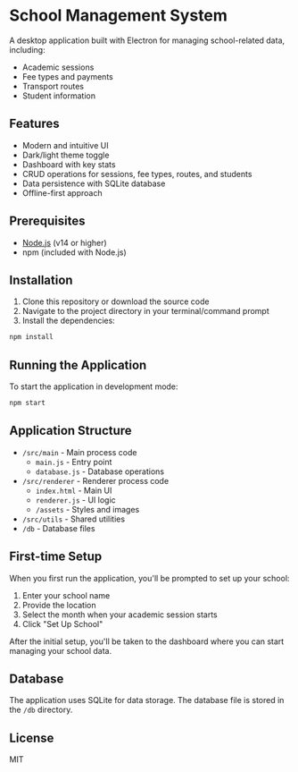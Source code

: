 # School Management System

A desktop application built with Electron for managing school-related data, including:

- Academic sessions
- Fee types and payments
- Transport routes
- Student information

## Features

- Modern and intuitive UI
- Dark/light theme toggle
- Dashboard with key stats
- CRUD operations for sessions, fee types, routes, and students
- Data persistence with SQLite database
- Offline-first approach

## Prerequisites

- [Node.js](https://nodejs.org/) (v14 or higher)
- npm (included with Node.js)

## Installation

1. Clone this repository or download the source code
2. Navigate to the project directory in your terminal/command prompt
3. Install the dependencies:

```bash
npm install
```

## Running the Application

To start the application in development mode:

```bash
npm start
```

## Application Structure

- `/src/main` - Main process code
  - `main.js` - Entry point
  - `database.js` - Database operations
- `/src/renderer` - Renderer process code
  - `index.html` - Main UI
  - `renderer.js` - UI logic
  - `/assets` - Styles and images
- `/src/utils` - Shared utilities
- `/db` - Database files

## First-time Setup

When you first run the application, you'll be prompted to set up your school:

1. Enter your school name
2. Provide the location
3. Select the month when your academic session starts
4. Click "Set Up School"

After the initial setup, you'll be taken to the dashboard where you can start managing your school data.

## Database

The application uses SQLite for data storage. The database file is stored in the `/db` directory.

## License

MIT 